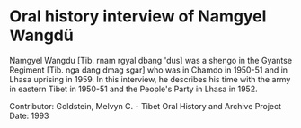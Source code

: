 # Oral history interview of Namgyel Wangdü


Namgyel Wangdu [Tib. rnam rgyal dbang 'dus] was a shengo in the Gyantse Regiment [Tib. nga dang dmag sgar] who was in Chamdo in 1950-51 and in Lhasa uprising in 1959. In this interview, he describes his time with the army in eastern Tibet in 1950-51 and the People's Party in Lhasa in 1952.


Contributor:
                        Goldstein, Melvyn C. - Tibet Oral History and Archive Project  
Date:
1993  
